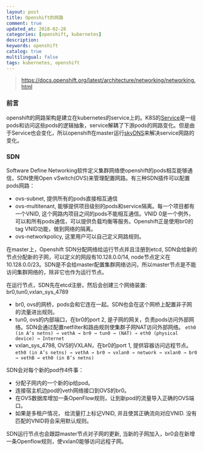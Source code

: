 ```yaml
---
layout: post
title: Openshift的网路
comment: true
updated_at: 2018-02-28
categories: [openshift, kubernetes]
description: 
keywords: openshift
catalog: true
multilingual: false
tags: kubernetes, openshift
---
```


> https://docs.openshift.org/latest/architecture/networking/networking.html

### 前言
openshift的网路架构是建立在kubernetes的service上的。K8S的[Service](https://kubernetes.io/docs/concepts/services-networking/service/)是一组pods和访问这些pods的逻辑抽象，service解耦了下游pods的网路变化。但是由于Service也会变化，所以openshift在master运行[skyDNS](https://github.com/skynetservices/skydns)来解决service网路的变化。

### SDN
Software Define Networking软件定义集群网络使openshift的pods相互能够通信，SDN使用Open vSwitch(OVS)来管理配置网路。有三种SDN插件可以配置pods网路：
- ovs-subnet, 提供所有的pods直接相互通信
- ovs-multitenant, 能够提供项目级别的pods和service隔离。每一个项目都有一个VNID, 这个网路内项目之间的pods不能相互通信。VNID 0是一个例外，可以和所有pods通信，可以提供负载均衡等服务。Openshift正是使用br0的tag VNID功能，做到网络的隔离。
- ovs-networkpolicy, 这里用户可以自己定义网路规则。

在master上，Openshift SDN分配网络给运行节点并且注册到etcd, SDN会给新的节点分配新的子网，可以定义的网段有10.128.0.0/14, node节点定义在10.128.0.0/23。SDN是不会给master配置集群网络访问，所以master节点是不能访问集群网络的，除非它也作为运行节点。

在运行节点，SDN先在etcd注册，然后会创建三个网络装置: br0,tun0,vxlan_sys_4789
- br0, ovs的网桥，pods会和它连在一起。SDN也会在这个网桥上配置非子网的流量进出规则。
- tun0, ovs的内部端口，在br0的port 2, 是子网的网关，负责pods访问外部网络。SDN会通过配置netfilter和路由规则使集群子网NAT访问外部网络。
  `eth0 (in A’s netns) → vethA → br0 → tun0 → (NAT) → eth0 (physical device) → Internet`
- vxlan_sys_4798, OVS的VXLAN，在br0的port 1, 提供容器访问远程节点。
  `eth0 (in A’s netns) → vethA → br0 → vxlan0 → network → vxlan0 → br0 → vethB → eth0 (in B’s netns)`
  
SDN会对每个新的pod作4件事：
- 分配子网内的一个新的ip给pod。
- 连接宿主机边pod的veth网络接口到OVS的br0。
- 在OVS数据库增加一条OpenFlow规则，让到新pod的流量导入正确的OVS端口。
- 如果是多租户情况， 给流量打上标记VNID, 并且使其正确流向对应VNID. 没有匹配的VNID将会采用默认规则。

SDN运行节点也会跟踪master节点对子网的更新, 当新的子网加入，br0会在新增一条Openflow规则，使vxlan0能够访问远程子网。